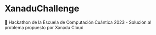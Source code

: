 # XanaduChallenge
🐙 Hackathon de la Escuela de Computación Cuántica 2023 - Solución al problema propuesto por Xanadu Cloud
